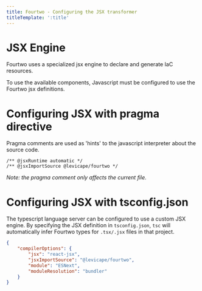 ```yaml
---
title: Fourtwo - Configuring the JSX transformer
titleTemplate: ':title'
---
```


# JSX Engine

Fourtwo uses a specialized jsx engine to declare and generate IaC resources. 

To use the available components, Javascript must be configured to use the Fourtwo jsx definitions. 

# Configuring JSX with pragma directive
Pragma comments are used as 'hints' to the javascript interpreter about the source code. 

```tsx
/** @jsxRuntime automatic */
/** @jsxImportSource @levicape/fourtwo */
```
_Note: the pragma comment only affects the current file._
# Configuring JSX with tsconfig.json
The typescript language server can be configured to use a custom JSX engine. By specifying the JSX definition in `tsconfig.json`, `tsc` will automatically infer Fourtwo types for `.tsx/.jsx` files in that project.


```json
{
	"compilerOptions": {
		"jsx": "react-jsx",
		"jsxImportSource": "@levicape/fourtwo",
		"module": "ESNext",
		"moduleResolution": "bundler"
	}
}
```